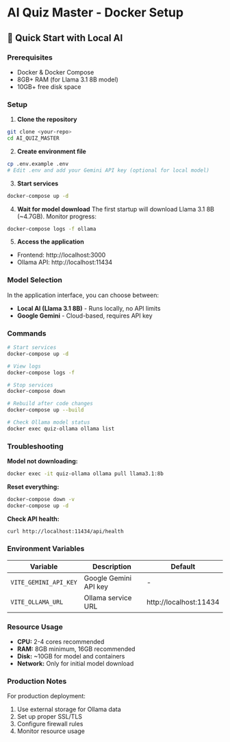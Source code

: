 # AI Quiz Master - Docker Setup

## 🚀 Quick Start with Local AI

### Prerequisites
- Docker & Docker Compose
- 8GB+ RAM (for Llama 3.1 8B model)
- 10GB+ free disk space

### Setup

1. **Clone the repository**
```bash
git clone <your-repo>
cd AI_QUIZ_MASTER
```

2. **Create environment file**
```bash
cp .env.example .env
# Edit .env and add your Gemini API key (optional for local model)
```

3. **Start services**
```bash
docker-compose up -d
```

4. **Wait for model download**
The first startup will download Llama 3.1 8B (~4.7GB). Monitor progress:
```bash
docker-compose logs -f ollama
```

5. **Access the application**
- Frontend: http://localhost:3000
- Ollama API: http://localhost:11434

### Model Selection

In the application interface, you can choose between:
- **Local AI (Llama 3.1 8B)** - Runs locally, no API limits
- **Google Gemini** - Cloud-based, requires API key

### Commands

```bash
# Start services
docker-compose up -d

# View logs
docker-compose logs -f

# Stop services
docker-compose down

# Rebuild after code changes
docker-compose up --build

# Check Ollama model status
docker exec quiz-ollama ollama list
```

### Troubleshooting

**Model not downloading:**
```bash
docker exec -it quiz-ollama ollama pull llama3.1:8b
```

**Reset everything:**
```bash
docker-compose down -v
docker-compose up -d
```

**Check API health:**
```bash
curl http://localhost:11434/api/health
```

### Environment Variables

| Variable | Description | Default |
|----------|-------------|---------|
| `VITE_GEMINI_API_KEY` | Google Gemini API key | - |
| `VITE_OLLAMA_URL` | Ollama service URL | http://localhost:11434 |

### Resource Usage

- **CPU:** 2-4 cores recommended
- **RAM:** 8GB minimum, 16GB recommended  
- **Disk:** ~10GB for model and containers
- **Network:** Only for initial model download

### Production Notes

For production deployment:
1. Use external storage for Ollama data
2. Set up proper SSL/TLS
3. Configure firewall rules
4. Monitor resource usage 